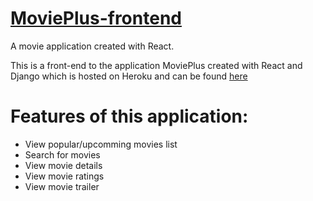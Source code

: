 # [MoviePlus-frontend](moviepluss.herokuapp.com/)

A movie application created with React. 

This is a front-end to the application MoviePlus created with React and Django which is hosted on Heroku and can be found [here](https://github.com/beingbiplov/MoviePlus)

# Features of this application:
- View popular/upcomming movies list
- Search for movies
- View movie details
- View movie ratings
- View movie trailer




